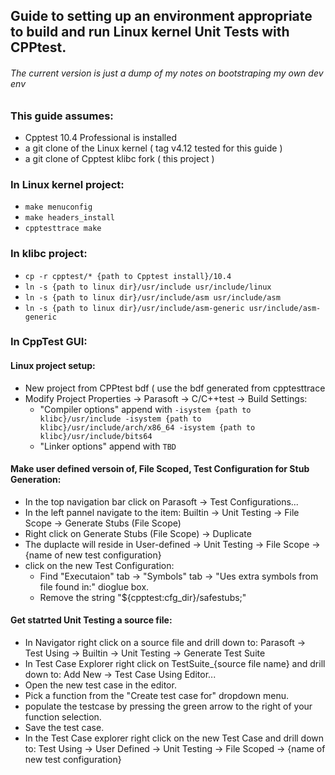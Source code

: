 ## Guide to setting up an environment appropriate to build and run Linux kernel Unit Tests with CPPtest.
###### The current version is just a dump of my notes on bootstraping my own dev env

### This guide assumes:
* Cpptest 10.4 Professional is installed
* a git clone of the Linux kernel ( tag v4.12 tested for this guide )
* a git clone of Cpptest klibc fork ( this project )

### In Linux kernel project:
* `make menuconfig`
* `make headers_install`
* `cpptesttrace make`
    
 ### In klibc project:
 * `cp -r cpptest/* {path to Cpptest install}/10.4`
 * `ln -s {path to linux dir}/usr/include usr/include/linux`
 * `ln -s {path to linux dir}/usr/include/asm usr/include/asm`
 * `ln -s {path to linux dir}/usr/include/asm-generic usr/include/asm-generic`
 
 ### In CppTest GUI:
 #### Linux project setup:
 * New project from CPPtest bdf ( use the bdf generated from cpptesttrace
 * Modify Project Properties -> Parasoft -> C/C++test -> Build Settings:
   * "Compiler options" append with `-isystem {path to klibc}/usr/include -isystem {path to klibc}/usr/include/arch/x86_64 -isystem {path to klibc}/usr/include/bits64`
   * "Linker options" append with `TBD`
 #### Make user defined versoin of, File Scoped, Test Configuration for Stub Generation:
 * In the top navigation bar click on Parasoft -> Test Configurations...
  * In the left pannel navigate to the item: Builtin -> Unit Testing -> File Scope -> Generate Stubs (File Scope)
  * Right click on Generate Stubs (File Scope) -> Duplicate
  * The duplacte will reside in User-defined -> Unit Testing -> File Scope -> {name of new test configuration}
  * click on the new Test Configuration:
    * Find "Executaion" tab -> "Symbols" tab -> "Ues extra symbols from file found in:" dioglue box.
    * Remove the string "${cpptest:cfg_dir}/safestubs;"
 #### Get statrted Unit Testing a source file:
 * In Navigator right click on a source file and drill down to: Parasoft -> Test Using -> Builtin -> Unit Testing -> Generate Test Suite
 * In Test Case Explorer right click on TestSuite_{source file name} and drill down to: Add New -> Test Case Using Editor...
 * Open the new test case in the editor.
  * Pick a function from the "Create test case for" dropdown menu.
  * populate the testcase by pressing the green arrow to the right of your function selection.
  * Save the test case.
* In the Test Case explorer right click on the new Test Case and drill down to: Test Using -> User Defined -> Unit Testing -> File Scoped -> {name of new test configuration}
   
